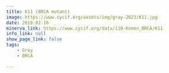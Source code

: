 ```yaml
---
title: K11 (BRCA mutant)
image: https://www.cycif.org/assets/img/gray-2023/K11.jpg
date: 2010-02-16
minerva_link: https://www.cycif.org/data/110-Komen_BRCA/K11
info_link: null
show_page_link: false
tags:
    - Gray
    - BRCA

---
```

